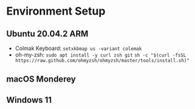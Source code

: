 # Environment Setup

## Ubuntu 20.04.2 ARM

- Colmak Keyboard: `setxkbmap us -variant colemak`
- oh-my-zsh:
  `sudo apt install -y curl zsh git`
  `sh -c "$(curl -fsSL https://raw.github.com/ohmyzsh/ohmyzsh/master/tools/install.sh)"`

## macOS Monderey

## Windows 11
